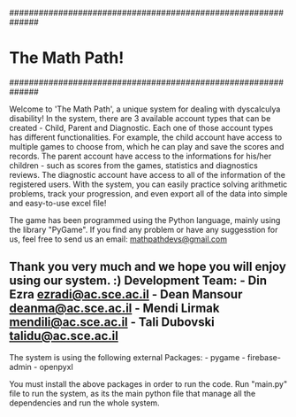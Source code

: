 ##############################################################
#			The Math Path!                                         #
##############################################################

Welcome to 'The Math Path', a unique system for dealing with dyscalculya disability!
In the system, there are 3 available account types that can be created - Child, Parent and Diagnostic.
Each one of those account types has different functionalities. For example, the child account have access to
multiple games to choose from, which he can play and save the scores and records. The parent account have access
to the informations for his/her children - such as scores from the games, statistics and diagnostics reviews.
The diagnostic account have access to all of the information of the registered users.
With the system, you can easily practice solving arithmetic problems, track your progression, and even export
all of the data into simple and easy-to-use excel file!

The game has been programmed using the Python language, mainly using the library "PyGame".
If you find any problem or have any suggesstion for us, feel free to send us an email:
		mathpathdevs@gmail.com


Thank you very much and we hope you will enjoy using our system. :)
Development Team:
    - Din Ezra		ezradi@ac.sce.ac.il
    - Dean Mansour	deanma@ac.sce.ac.il
    - Mendi Lirmak	mendili@ac.sce.ac.il
    - Tali Dubovski	talidu@ac.sce.ac.il
-----------------------------------------------------------------------------------------------------------------------
The system is using the following external Packages:
    		- pygame
    		- firebase-admin
    		- openpyxl

You must install the above packages in order to run the code.
Run "main.py" file to run the system, as its the main python file that manage all the dependencies
and run the whole system.
